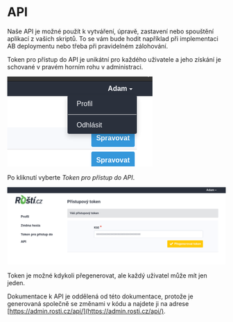 # API

Naše API je možné použít k vytváření, úpravě, zastavení nebo spouštění aplikací z vašich skriptů. To se vám bude hodit například při implementaci AB deploymentu nebo třeba při pravidelném zálohování.

Token pro přístup do API je unikátní pro každého uživatele a jeho získání je schované v pravém horním rohu v administraci.

![Profil uživatele](../imgs/api-token.png)

Po kliknutí vyberte *Token pro přístup do API*.

![API token](../imgs/api-token2.png)

Token je možné kdykoli přegenerovat, ale každý uživatel může mít jen jeden.

Dokumentace k API je oddělená od této dokumentace, protože je generovaná společně se změnami v kódu a najdete ji na adrese [https://admin.rosti.cz/api/](https://admin.rosti.cz/api/).



